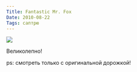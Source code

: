 ```yaml
---
Title: Fantastic Mr. Fox
Date: 2010-08-22
Tags: саптрю
---
```


<div class="text"><p><a href="http://www.imdb.com/title/tt0432283/"><img src="http://dl.dropbox.com/u/140528/site/fantastik-mr-fox.jpg" /></a></p>
<p>Великолепно!</p>
<p>ps: cмотреть только с оригинальной дорожкой!</p></div>